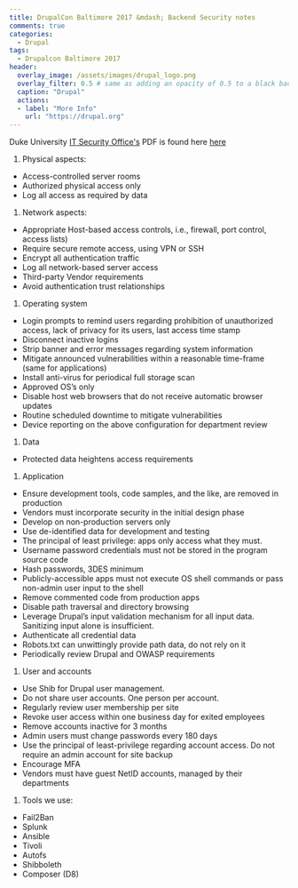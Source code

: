```yaml
---
title: DrupalCon Baltimore 2017 &mdash; Backend Security notes
comments: true
categories:
  - Drupal
tags:
  - Drupalcon Baltimore 2017
header:
  overlay_image: /assets/images/drupal_logo.png
  overlay_filter: 0.5 # same as adding an opacity of 0.5 to a black background
  caption: "Drupal"
  actions:
  - label: "More Info"
    url: "https://drupal.org"
---
```


Duke University <a href="https://security.duke.edu/">IT Security Office's</a> PDF is found here <a href="{{ site.baseurl }}/assets/files/Duke University Standard- Server Security.pdf">here</a>

1. Physical aspects:
* Access-controlled server rooms
* Authorized physical access only
* Log all access as required by data
1. Network aspects:
* Appropriate Host-based access controls, i.e., firewall, port control, access lists)
* Require secure remote access, using VPN or SSH
* Encrypt all authentication traffic
* Log all network-based server access
* Third-party Vendor requirements
* Avoid authentication trust relationships
1. Operating system
* Login prompts to remind users regarding prohibition of unauthorized access, lack of privacy for its users, last access time stamp
* Disconnect inactive logins
* Strip banner and error messages regarding system information
* Mitigate announced vulnerabilities within a reasonable time-frame (same for applications)
* Install anti-virus for periodical full storage scan
* Approved OS’s only
* Disable host web browsers that do not receive automatic browser updates
* Routine scheduled downtime to mitigate vulnerabilities
* Device reporting on the above configuration for department review
1. Data
* Protected data heightens access requirements
1. Application
* Ensure development tools, code samples, and the like, are removed in production
* Vendors must incorporate security in the initial design phase
* Develop on non-production servers only
* Use de-identified data for development and testing
* The principal of least privilege: apps only access what they must.
* Username password credentials must not be stored in the program source code
* Hash passwords, 3DES minimum
* Publicly-accessible apps must not execute OS shell commands or pass non-admin user input to the shell
* Remove commented code from production apps
* Disable path traversal and directory browsing
* Leverage Drupal’s input validation mechanism for all input data. Sanitizing input alone is insufficient.
* Authenticate all credential data
* Robots.txt can unwittingly provide path data, do not rely on it
* Periodically review Drupal and OWASP requirements
1. User and accounts
* Use Shib for Drupal user management.
* Do not share user accounts. One person per account.
* Regularly review user membership per site
* Revoke user access within one business day for exited employees
* Remove accounts inactive for 3 months
* Admin users must change passwords every 180 days
* Use the principal of least-privilege regarding account access. Do not require an admin account for site backup
* Encourage MFA
* Vendors must have guest NetID accounts, managed by their departments
1. Tools we use:
* Fail2Ban
* Splunk
* Ansible
* Tivoli
* Autofs
* Shibboleth
* Composer (D8)

